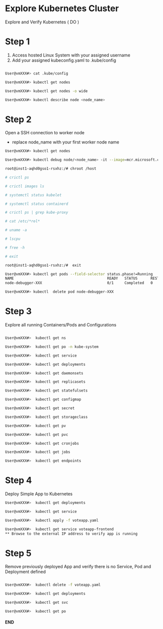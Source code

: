 #  Explore Kubernetes Cluster 


Explore and Verify Kubernetes ( DO )
# Step 1 

1. Access hosted Linux System with your assigned username 
2. Add your assigned kubeconfig.yaml to .kube/config 


```sh

User@vmXXX#> cat .kube/config 

User@vmXXX#> kubectl get nodes 

User@vmXXX#> kubectl get nodes -o wide

User@vmXXX#> kubectl describe node <node_name>

```

# Step 2 

Open a SSH connection to worker node
 - replace node_name with your first worker node name 

```sh
User@vmXXX#> kubectl get nodes 

User@vmXXX#> kubectl debug node/<node_name> -it --image=mcr.microsoft.com/aks/fundamental/base-ubuntu:v0.0.11

root@inst1-aqhd0gso1-rsxhz:/# chroot /host

# crictl ps

# crictl images ls 

# systemctl status kubelet

# systemctl status containerd

# crictl ps | grep kube-proxy

# cat /etc/*rel*

# uname -a

# lscpu 

# free -h 

# exit

root@inst1-aqhd0gso1-rsxhz:/#  exit

User@vmXXX#> kubectl get pods --field-selector status.phase!=Running 
NAME                                           READY   STATUS      RESTARTS   AGE
node-debugger-XXX                              0/1     Completed   0          13m

User@vmXXX#> kubectl  delete pod node-debugger-XXX

```

# Step 3 

Explore all running Containers/Pods and Configurations
```sh

User@vmXXX#>  kubectl get ns 

User@vmXXX#>  kubectl get po -n kube-system

User@vmXXX#>  kubectl get service 

User@vmXXX#>  kubectl get deployments

User@vmXXX#>  kubectl get daemonsets

User@vmXXX#>  kubectl get replicasets 

User@vmXXX#>  kubectl get statefulsets 

User@vmXXX#>  kubectl get configmap 

User@vmXXX#>  kubectl get secret 

User@vmXXX#>  kubectl get storageclass 

User@vmXXX#>  kubectl get pv

User@vmXXX#>  kubectl get pvc

User@vmXXX#>  kubectl get cronjobs

User@vmXXX#>  kubectl get jobs

User@vmXXX#>  kubectl get endpoints

```

# Step 4 

Deploy Simple App to Kubernetes
```sh
User@vmXXX#>  kubectl get deployments

User@vmXXX#>  kubectl get service 

User@vmXXX#>  kubectl apply -f voteapp.yaml 

User@vmXXX#>  kubectl get service voteapp-frontend
** Browse to the external IP address to verify app is running

```

# Step 5

Remove previously deployed App and verify there is no Service, Pod and Deployment defined 
```sh 

User@vmXXX#>  kubectl delete -f voteapp.yaml 

User@vmXXX#>  kubectl get deployments

User@vmXXX#>  kubectl get svc

User@vmXXX#>  kubectl get po

```

#### END